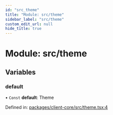 ```yaml
---
id: "src_theme"
title: "Module: src/theme"
sidebar_label: "src/theme"
custom_edit_url: null
hide_title: true
---
```


# Module: src/theme

## Variables

### default

• `Const` **default**: Theme

Defined in: [packages/client-core/src/theme.tsx:4](https://github.com/xr3ngine/xr3ngine/blob/77d12cea0/packages/client-core/src/theme.tsx#L4)
